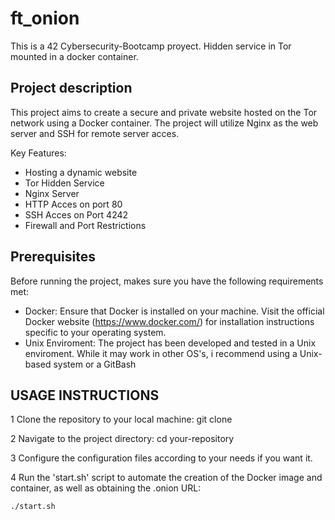 # ft_onion
This is a 42 Cybersecurity-Bootcamp proyect.
Hidden service in Tor mounted in a docker container.

## Project description

This project aims to create a secure and private website hosted on the Tor network using a Docker container.
The project will utilize Nginx as the web server and SSH for remote server acces.

Key Features:
* Hosting a dynamic website
* Tor Hidden Service
* Nginx Server
* HTTP Acces on port 80
* SSH Acces on Port 4242
* Firewall and Port Restrictions

## Prerequisites

Before running the project, makes sure you have the following requirements met:

* Docker: Ensure that Docker is installed on your machine. Visit the official Docker website (https://www.docker.com/) for installation instructions specific to your operating system.
* Unix Enviroment: The project has been developed and tested in a Unix enviroment. While it may work in other OS's, i recommend using a Unix-based system or a GitBash

## USAGE INSTRUCTIONS

1 Clone the repository to your local machine:
git clone 

2 Navigate to the project directory:
cd your-repository

3 Configure the configuration files according to your needs if you want it.

4 Run the 'start.sh' script to automate the creation of the Docker image and container, as well as obtaining the .onion URL:
```bash
./start.sh
